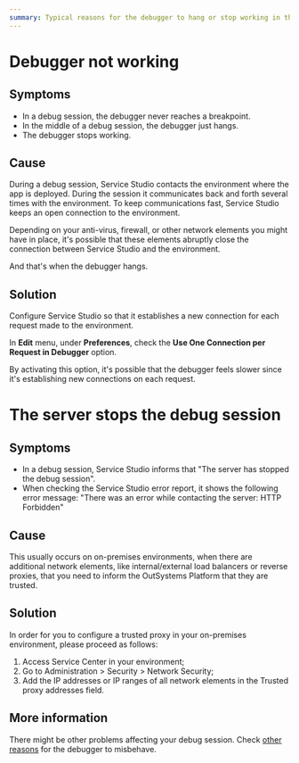 ```yaml
---
summary: Typical reasons for the debugger to hang or stop working in the middle of a debugging session. Check the causes and the solutions.
---
```


# Debugger not working

## Symptoms

* In a debug session, the debugger never reaches a breakpoint.
* In the middle of a debug session, the debugger just hangs.
* The debugger stops working.

## Cause

During a debug session, Service Studio contacts the environment where the app is deployed. During the session it communicates back and forth several times with the environment. To keep communications fast,  Service Studio keeps an open connection to the environment.

Depending on your anti-virus, firewall, or other network elements you might have in place, it's possible that these elements abruptly close the connection between  Service Studio and the environment.

And that's when the debugger hangs.

## Solution

Configure Service Studio so that it establishes a new connection for each request made to the environment.

In **Edit** menu, under **Preferences**, check the **Use One Connection per Request in Debugger** option.

By activating this option, it's possible that the debugger feels slower since it's establishing new connections on each request.


# The server stops the debug session

## Symptoms

* In a debug session, Service Studio informs that "The server has stopped the debug session".
* When checking the Service Studio error report, it shows the following error message: "There was an error while contacting the server: HTTP Forbidden"

## Cause

This usually occurs on on-premises environments, when there are additional network elements, like internal/external load balancers or reverse proxies, that you need to inform the OutSystems Platform that they are trusted.

## Solution

In order for you to configure a trusted proxy in your on-premises environment, please proceed as follows:

1. Access Service Center in your environment;
2. Go to Administration > Security > Network Security;
3. Add the IP addresses or IP ranges of all network elements in the Trusted proxy addresses field.

## More information

There might be other problems affecting your debug session. Check [other reasons](http://www.outsystems.com/forums/discussion/10962/tip-service-studio-is-not-always-stopping-in-my-breakpoints/) for the debugger to misbehave.
